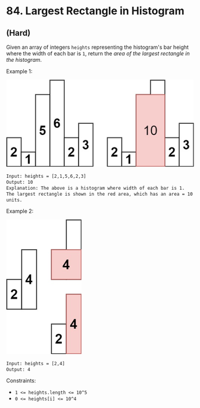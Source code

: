 # 84. Largest Rectangle in Histogram
## (Hard)

Given an array of integers `heights` representing the histogram's bar height where the width of each bar is `1`, return the *area of the largest rectangle in the histogram*.



Example 1:

![alt text](image.png)

```
Input: heights = [2,1,5,6,2,3]
Output: 10
Explanation: The above is a histogram where width of each bar is 1.
The largest rectangle is shown in the red area, which has an area = 10 units.
```

Example 2:

![alt text](image-1.png)

```
Input: heights = [2,4]
Output: 4
```

Constraints:

- `1 <= heights.length <= 10^5`
- `0 <= heights[i] <= 10^4`
